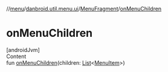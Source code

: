 //[menu](../../index.md)/[danbroid.util.menu.ui](../index.md)/[MenuFragment](index.md)/[onMenuChildren](on-menu-children.md)



# onMenuChildren  
[androidJvm]  
Content  
fun [onMenuChildren](on-menu-children.md)(children: [List](https://kotlinlang.org/api/latest/jvm/stdlib/kotlin.collections/-list/index.html)<[MenuItem](../../danbroid.util.menu/-menu-item/index.md)>)  



